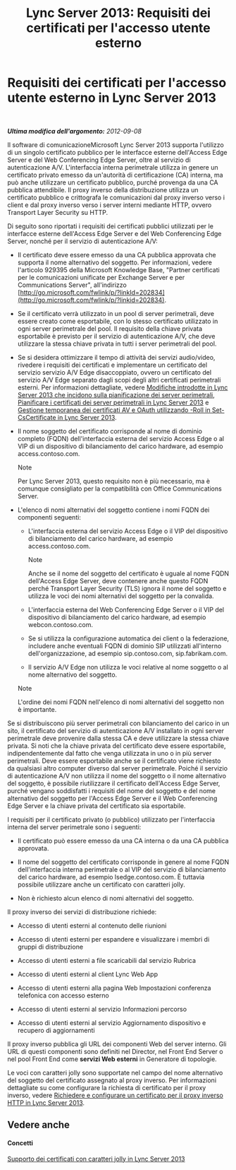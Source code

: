 ﻿---
title: "Lync Server 2013: Requisiti dei certificati per l'accesso utente esterno"
TOCTitle: Requisiti dei certificati per l'accesso utente esterno
ms:assetid: d45b6b10-556f-4b10-b1a7-fb0d0a64a498
ms:mtpsurl: https://technet.microsoft.com/it-it/library/Gg398920(v=OCS.15)
ms:contentKeyID: 49302094
ms.date: 08/24/2015
mtps_version: v=OCS.15
ms.translationtype: HT
---

# Requisiti dei certificati per l'accesso utente esterno in Lync Server 2013

 

_**Ultima modifica dell'argomento:** 2012-09-08_

Il software di comunicazioneMicrosoft Lync Server 2013 supporta l'utilizzo di un singolo certificato pubblico per le interfacce esterne dell'Access Edge Server e del Web Conferencing Edge Server, oltre al servizio di autenticazione A/V. L'interfaccia interna perimetrale utilizza in genere un certificato privato emesso da un'autorità di certificazione (CA) interna, ma può anche utilizzare un certificato pubblico, purché provenga da una CA pubblica attendibile. Il proxy inverso della distribuzione utilizza un certificato pubblico e crittografa le comunicazioni dal proxy inverso verso i client e dal proxy inverso verso i server interni mediante HTTP, ovvero Transport Layer Security su HTTP.

Di seguito sono riportati i requisiti dei certificati pubblici utilizzati per le interfacce esterne dell'Access Edge Server e del Web Conferencing Edge Server, nonché per il servizio di autenticazione A/V:

  - Il certificato deve essere emesso da una CA pubblica approvata che supporta il nome alternativo del soggetto. Per informazioni, vedere l'articolo 929395 della Microsoft Knowledge Base, "Partner certificati per le comunicazioni unificate per Exchange Server e per Communications Server", all'indirizzo [http://go.microsoft.com/fwlink/p/?linkId=202834](http://go.microsoft.com/fwlink/p/?linkid=202834).

  - Se il certificato verrà utilizzato in un pool di server perimetrali, deve essere creato come esportabile, con lo stesso certificato utilizzato in ogni server perimetrale del pool. Il requisito della chiave privata esportabile è previsto per il servizio di autenticazione A/V, che deve utilizzare la stessa chiave privata in tutti i server perimetrali del pool.

  - Se si desidera ottimizzare il tempo di attività dei servizi audio/video, rivedere i requisiti dei certificati e implementare un certificato del servizio servizio A/V Edge disaccoppiato, ovvero un certificato del servizio A/V Edge separato dagli scopi degli altri certificati perimetrali esterni. Per informazioni dettagliate, vedere [Modifiche introdotte in Lync Server 2013 che incidono sulla pianificazione dei server perimetrali](lync-server-2013-changes-in-lync-server-that-affect-edge-server-planning.md), [Pianificare i certificati dei server perimetrali in Lync Server 2013](lync-server-2013-plan-for-edge-server-certificates.md) e [Gestione temporanea dei certificati AV e OAuth utilizzando -Roll in Set-CsCertificate in Lync Server 2013](lync-server-2013-staging-av-and-oauth-certificates-using-roll-in-set-cscertificate.md).

  - Il nome soggetto del certificato corrisponde al nome di dominio completo (FQDN) dell'interfaccia esterna del servizio Access Edge o al VIP di un dispositivo di bilanciamento del carico hardware, ad esempio access.contoso.com.
    

    > [!NOTE]
    > Per Lync Server 2013, questo requisito non è più necessario, ma è comunque consigliato per la compatibilità con Office Communications Server.



  - L'elenco di nomi alternativi del soggetto contiene i nomi FQDN dei componenti seguenti:
    
      - L'interfaccia esterna del servizio Access Edge o il VIP del dispositivo di bilanciamento del carico hardware, ad esempio access.contoso.com.
        

        > [!NOTE]
        > Anche se il nome del soggetto del certificato è uguale al nome FQDN dell'Access Edge Server, deve contenere anche questo FQDN perché Transport Layer Security (TLS) ignora il nome del soggetto e utilizza le voci dei nomi alternativi del soggetto per la convalida.

    
      - L'interfaccia esterna del Web Conferencing Edge Server o il VIP del dispositivo di bilanciamento del carico hardware, ad esempio webcon.contoso.com.
    
      - Se si utilizza la configurazione automatica dei client o la federazione, includere anche eventuali FQDN di dominio SIP utilizzati all'interno dell'organizzazione, ad esempio sip.contoso.com, sip.fabrikam.com.
    
      - Il servizio A/V Edge non utilizza le voci relative al nome soggetto o al nome alternativo del soggetto.
    

    > [!NOTE]
    > L'ordine dei nomi FQDN nell'elenco di nomi alternativi del soggetto non è importante.



Se si distribuiscono più server perimetrali con bilanciamento del carico in un sito, il certificato del servizio di autenticazione A/V installato in ogni server perimetrale deve provenire dalla stessa CA e deve utilizzare la stessa chiave privata. Si noti che la chiave privata del certificato deve essere esportabile, indipendentemente dal fatto che venga utilizzata in uno o in più server perimetrali. Deve essere esportabile anche se il certificato viene richiesto da qualsiasi altro computer diverso dal server perimetrale. Poiché il servizio di autenticazione A/V non utilizza il nome del soggetto o il nome alternativo del soggetto, è possibile riutilizzare il certificato dell'Access Edge Server, purché vengano soddisfatti i requisiti del nome del soggetto e del nome alternativo del soggetto per l'Access Edge Server e il Web Conferencing Edge Server e la chiave privata del certificato sia esportabile.

I requisiti per il certificato privato (o pubblico) utilizzato per l'interfaccia interna del server perimetrale sono i seguenti:

  - Il certificato può essere emesso da una CA interna o da una CA pubblica approvata.

  - Il nome del soggetto del certificato corrisponde in genere al nome FQDN dell'interfaccia interna perimetrale o al VIP del servizio di bilanciamento del carico hardware, ad esempio lsedge.contoso.com. È tuttavia possibile utilizzare anche un certificato con caratteri jolly.

  - Non è richiesto alcun elenco di nomi alternativi del soggetto.

Il proxy inverso dei servizi di distribuzione richiede:

  - Accesso di utenti esterni al contenuto delle riunioni

  - Accesso di utenti esterni per espandere e visualizzare i membri di gruppi di distribuzione

  - Accesso di utenti esterni a file scaricabili dal servizio Rubrica

  - Accesso di utenti esterni al client Lync Web App

  - Accesso di utenti esterni alla pagina Web Impostazioni conferenza telefonica con accesso esterno

  - Accesso di utenti esterni al servizio Informazioni percorso

  - Accesso di utenti esterni al servizio Aggiornamento dispositivo e recupero di aggiornamenti

Il proxy inverso pubblica gli URL dei componenti Web del server interno. Gli URL di questi componenti sono definiti nel Director, nel Front End Server o nel pool Front End come **servizi Web esterni** in Generatore di topologie.

Le voci con caratteri jolly sono supportate nel campo del nome alternativo del soggetto del certificato assegnato al proxy inverso. Per informazioni dettagliate su come configurare la richiesta di certificato per il proxy inverso, vedere [Richiedere e configurare un certificato per il proxy inverso HTTP in Lync Server 2013](lync-server-2013-request-and-configure-a-certificate-for-your-reverse-http-proxy.md).

## Vedere anche

#### Concetti

[Supporto dei certificati con caratteri jolly in Lync Server 2013](lync-server-2013-wildcard-certificate-support.md)


